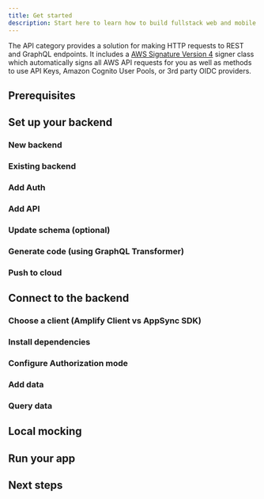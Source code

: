```yaml
---
title: Get started
description: Start here to learn how to build fullstack web and mobile apps with Amplify
---
```


The API category provides a solution for making HTTP requests to REST and GraphQL endpoints. It includes a [AWS Signature Version 4](http://docs.aws.amazon.com/general/latest/gr/signature-version-4.html) signer class which automatically signs all AWS API requests for you as well as methods to use API Keys, Amazon Cognito User Pools, or 3rd party OIDC providers.

## Prerequisites
## Set up your backend
### New backend 
### Existing backend
### Add Auth
### Add API
### Update schema (optional)
### Generate code (using GraphQL Transformer)
### Push to cloud

## Connect to the backend
### Choose a client (Amplify Client vs AppSync SDK)
### Install dependencies
### Configure Authorization mode
### Add data
### Query data

## Local mocking
## Run your app
## Next steps